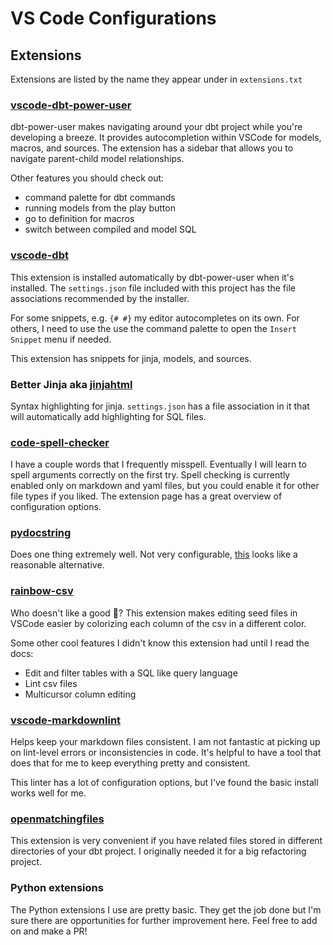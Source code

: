 # VS Code Configurations

## Extensions

Extensions are listed by the name they appear under in `extensions.txt`

### [vscode-dbt-power-user](https://marketplace.visualstudio.com/items?itemName=innoverio.vscode-dbt-power-user)

dbt-power-user makes navigating around your dbt project while you're developing
a breeze. It provides autocompletion within VSCode for models, macros, and
sources. The extension has a sidebar that allows you to navigate parent-child
model relationships.

Other features you should check out:

* command palette for dbt commands
* running models from the play button
* go to definition for macros
* switch between compiled and model SQL

### [vscode-dbt](https://marketplace.visualstudio.com/items?itemName=innoverio.vscode-dbt-power-user)

This extension is installed automatically by dbt-power-user when it's installed.
The `settings.json` file included with this project has the file associations
recommended by the installer.

For some snippets, e.g. `{# #}` my editor autocompletes on its own. For others,
I need to use the use the command palette to open the `Insert Snippet` menu if
needed.

This extension has snippets for jinja, models, and sources.

### Better Jinja aka [jinjahtml](https://marketplace.visualstudio.com/items?itemName=samuelcolvin.jinjahtml&ssr=false#overview)

Syntax highlighting for jinja. `settings.json` has a file association in it that
will automatically add highlighting for SQL files.

### [code-spell-checker](https://marketplace.visualstudio.com/items?itemName=streetsidesoftware.code-spell-checker)

I have a couple words that I frequently misspell. Eventually I will learn to
spell arguments correctly on the first try. Spell checking is currently enabled
only on markdown and yaml files, but you could enable it for other file types if
you liked. The extension page has a great overview of configuration options.

### [pydocstring](https://marketplace.visualstudio.com/items?itemName=kopub.pydocstring)

Does one thing extremely well. Not very configurable, [this](https://marketplace.visualstudio.com/items?itemName=njpwerner.autodocstring)
looks like a reasonable alternative.

### [rainbow-csv](https://marketplace.visualstudio.com/items?itemName=mechatroner.rainbow-csv)

Who doesn't like a good 🌈? This extension makes editing seed files in VSCode
easier by colorizing each column of the csv in a different color.

Some other cool features I didn't know this extension had until I read the docs:

* Edit and filter tables with a SQL like query language
* Lint csv files
* Multicursor column editing

### [vscode-markdownlint](https://marketplace.visualstudio.com/items?itemName=DavidAnson.vscode-markdownlint)

Helps keep your markdown files consistent. I am not fantastic at picking up on
lint-level errors or inconsistencies in code. It's helpful to have a tool that
does that for me to keep everything pretty and consistent.

This linter has a lot of configuration options, but I've found the basic install
works well for me.

### [openmatchingfiles](https://marketplace.visualstudio.com/items?itemName=bcanzanella.openmatchingfiles)

This extension is very convenient if you have related files stored in different
directories of your dbt project. I originally needed it for a big refactoring
project.

### Python extensions

The Python extensions I use are pretty basic. They get the job done but I'm sure
there are opportunities for further improvement here. Feel free to add on and
make a PR!
